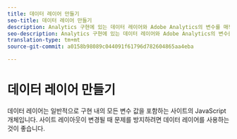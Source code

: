 ```yaml
---
title: 데이터 레이어 만들기
seo-title: 데이터 레이어 만들기
description: Analytics 구현에 있는 데이터 레이어와 Adobe Analytics의 변수를 매핑하는 방법을 알아봅니다.
seo-description: Analytics 구현에 있는 데이터 레이어와 Adobe Analytics의 변수를 매핑하는 방법을 알아봅니다.
translation-type: tm+mt
source-git-commit: a0158b98089c044091f61796d782604865aa4eba

---
```



# 데이터 레이어 만들기

데이터 레이어는 일반적으로 구현 내의 모든 변수 값을 포함하는 사이트의 JavaScript 개체입니다. 사이트 레이아웃이 변경될 때 문제를 방지하려면 데이터 레이어를 사용하는 것이 좋습니다.
